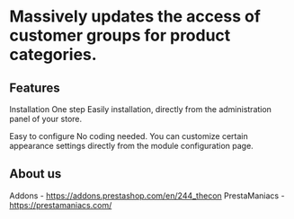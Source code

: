 # Massively updates the access of customer groups for product categories.


## Features
Installation
One step Easily installation, directly from the administration panel of your store.

Easy to configure
No coding needed. You can customize certain appearance settings directly from the module configuration page.


## About us
Addons - https://addons.prestashop.com/en/244_thecon
PrestaManiacs - https://prestamaniacs.com/
